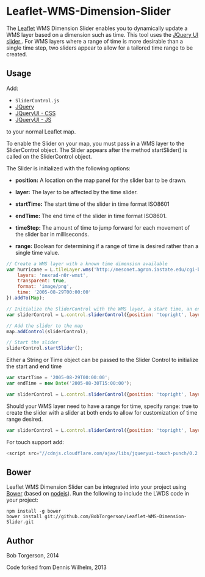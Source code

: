 Leaflet-WMS-Dimension-Slider
=============

The [Leaflet](http://leafletjs.com/) WMS Dimension Slider enables you to dynamically update a WMS layer based on a dimension such as time. This tool uses the [JQuery UI slider
](http://jqueryui.com/slider/). For WMS layers where a range of time is more desirable than a single time step, two sliders appear to allow for a tailored time range to be created.

Usage
-----
Add:
* ``SliderControl.js``
* [JQuery](http://code.jquery.com/jquery-1.9.1.min.js)
* [JQueryUI - CSS](http://code.jquery.com/ui/1.9.2/themes/base/jquery-ui.css)
* [JQueryUI - JS](http://code.jquery.com/ui/1.9.2/jquery-ui.js)

to your normal Leaflet map.


To enable the Slider on your map, you must pass in a WMS layer to the SliderControl object.
The Slider appears after the method startSlider() is called on the SliderControl object.

The Slider is initialized with the following options:

* **position:** A location on the map panel for the slider bar to be drawn.

* **layer:** The layer to be affected by the time slider.

* **startTime:** The start time of the slider in time format ISO8601

* **endTime:** The end time of the slider in time format ISO8601.

* **timeStep:** The amount of time to jump forward for each movement of the slider bar in milliseconds.

* **range:** Boolean for determining if a range of time is desired rather than a single time value.

```javascript
// Create a WMS layer with a known time dimension available 
var hurricane = L.tileLayer.wms('http://mesonet.agron.iastate.edu/cgi-bin/wms/nexrad/n0r-t.cgi', {
	layers: 'nexrad-n0r-wmst',
	transparent: true,
	format: 'image/png',
	time: '2005-08-29T00:00:00' 
}).addTo(Map);

// Initialize the SliderControl with the WMS layer, a start time, an end time, and time step
var sliderControl = L.control.sliderControl({position: 'topright', layer: hurricane, startTime: '2005-08-29T00:00:00', endTime: '2005-08-30T15:00:00', timeStep: 1000*60*60});

// Add the slider to the map
map.addControl(sliderControl);

// Start the slider
sliderControl.startSlider();
````

Either a String or Time object can be passed to the Slider Control to initialize the start and end time
```javascript
var startTime = '2005-08-29T00:00:00';
var endTime = new Date('2005-08-30T15:00:00');

var sliderControl = L.control.sliderControl({position: 'topright', layer: hurricane, startTime: startTime, endTime: endTime, timeStep: 1000*60*60});

````

Should your WMS layer need to have a range for time, specify range: true to create the slider with a slider at both ends to allow for customization of time range desired.
```javascript
var sliderControl = L.control.sliderControl({position: 'topright', layer: hurricane, startTime: '2005-08-29T00:00:00', endTime: '2005-08-30T15:00:00', timeStep: 1000*60*60, range: true});
````

For touch support add:
```javascript
<script src="//cdnjs.cloudflare.com/ajax/libs/jqueryui-touch-punch/0.2.2/jquery.ui.touch-punch.min.js"></script>
````

Bower
----
Leaflet WMS Dimension Slider can be integrated into your project using [Bower](http://bower.io/) (based on [nodejs](http://nodejs.org/)). Run the following to include the LWDS code in your project:
```
npm install -g bower
bower install git://github.com/BobTorgerson/Leaflet-WMS-Dimension-Slider.git
```




Author
-----
Bob Torgerson, 2014

Code forked from Dennis Wilhelm, 2013
